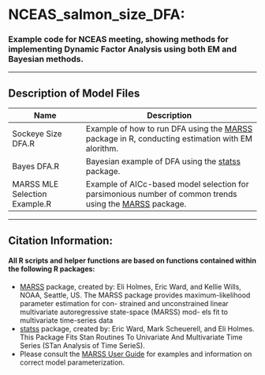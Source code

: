 # NCEAS_salmon_size_DFA:
### Example code for NCEAS meeting, showing methods for implementing Dynamic Factor Analysis using both EM and Bayesian methods.

***
## Description of Model Files

Name                           | Description
-------------------------------|---------------------------------
Sockeye Size DFA.R             | Example of how to run DFA using the [MARSS](https://cran.r-project.org/web/packages/MARSS/vignettes/UserGuide.pdf) package in R, conducting estimation with EM alorithm.
Bayes DFA.R                    | Bayesian example of DFA using the [statss](https://github.com/nwfsc-timeseries/statss) package.
MARSS MLE Selection Example.R  | Example of AICc-based model selection for parsimonious number of common trends using the [MARSS](https://cran.r-project.org/web/packages/MARSS/vignettes/UserGuide.pdf) package.

***
## Citation Information:
#### All R scripts and helper functions are based on functions contained within the following R packages:

* [MARSS](https://cran.r-project.org/web/packages/MARSS/MARSS.pdf) package, created by: Eli Holmes, Eric Ward, and Kellie Wills, NOAA, Seattle, US. The MARSS package provides maximum-likelihood parameter estimation for con-
strained and unconstrained linear multivariate autoregressive state-space (MARSS) mod-
els fit to multivariate time-series data
* [statss](https://github.com/nwfsc-timeseries/statss) package, created by: Eric Ward, Mark Scheuerell, and Eli Holmes. This Package Fits Stan Routines To Univariate And Multivariate Time Series (STan Analysis of Time SerieS).
* Please consult the [MARSS User Guide](https://cran.r-project.org/web/packages/MARSS/vignettes/UserGuide.pdf) for examples and information on correct model parameterization.
